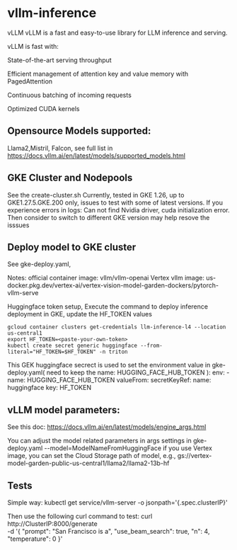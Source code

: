 # vllm-inference
vLLM vLLM is a fast and easy-to-use library for LLM inference and serving.

vLLM is fast with:

State-of-the-art serving throughput

Efficient management of attention key and value memory with PagedAttention

Continuous batching of incoming requests

Optimized CUDA kernels

## Opensource Models supported:
Llama2,Mistril, Falcon, see full list in https://docs.vllm.ai/en/latest/models/supported_models.html

## GKE Cluster and Nodepools
See the create-cluster.sh
Currently, tested in GKE 1.26, up to GKE1.27.5.GKE.200 only, issues to test with some of latest versions. If you experience errors in logs: 
Can not find Nvidia driver, cuda initialization error. Then consider to switch to different GKE version may help resove the isssues

## Deploy model to GKE cluster
See gke-deploy.yaml,

Notes: 
official container image: vllm/vllm-openai
Vertex vllm image: us-docker.pkg.dev/vertex-ai/vertex-vision-model-garden-dockers/pytorch-vllm-serve

Huggingface token setup, 
Execute the command to deploy inference deployment in GKE, update the HF_TOKEN values
```
gcloud container clusters get-credentials llm-inference-l4 --location us-central1
export HF_TOKEN=<paste-your-own-token>
kubectl create secret generic huggingface --from-literal="HF_TOKEN=$HF_TOKEN" -n triton
```
This GEK huggingface secrect is used to set the environment value in gke-deploy.yaml( need to keep the name: HUGGING_FACE_HUB_TOKEN ):
env:
            - name: HUGGING_FACE_HUB_TOKEN
              valueFrom:
                secretKeyRef:
                  name: huggingface
                  key: HF_TOKEN


## vLLM model parameters:
See this doc: https://docs.vllm.ai/en/latest/models/engine_args.html

You can adjust the model related parameters in args settings in gke-deploy.yaml 
--model=ModelNameFromHuggingFace
if you use Vertex image, you can set the Cloud Storage path of model, e.g., gs://vertex-model-garden-public-us-central1/llama2/llama2-13b-hf

## Tests

Simple way: 
kubectl get service/vllm-server -o jsonpath='{.spec.clusterIP}'

Then use the following curl command to test:
curl http://ClusterIP:8000/generate \
    -d '{
        "prompt": "San Francisco is a",
        "use_beam_search": true,
        "n": 4,
        "temperature": 0
    }'






